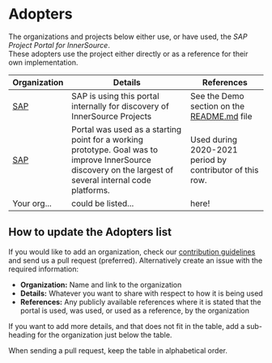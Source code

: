 # Adopters

The organizations and projects below either use, or have used, the _SAP Project Portal for InnerSource_.  
These adopters use the project either directly or as a reference for their own implementation.

| Organization | Details                                                                   | References                                                |
| ------------ | ------------------------------------------------------------------------- | --------------------------------------------------------- |
| [SAP][sap]   | SAP is using this portal internally for discovery of InnerSource Projects | See the Demo section on the [README.md](./README.md) file |
| [SAP](nasa)  | Portal was used as a starting point for a working prototype. Goal was to improve InnerSource discovery on the largest of several internal code platforms. | Used during 2020-2021 period by contributor of this row. |
| Your org...  | could be listed...                                                        | here!                                                     |

[sap]: https://www.sap.com/

## How to update the Adopters list

If you would like to add an organization, check our [contribution guidelines](./CONTRIBUTING.md) and send us a pull request (preferred). Alternatively create an issue with the required information:

* **Organization:** Name and link to the organization
* **Details:** Whatever you want to share with respect to how it is being used
* **References:** Any publicly available references where it is stated that the portal is used, was used, or used as a reference, by the organization

If you want to add more details, and that does not fit in the table, add a sub-heading for the organization just below the table.

When sending a pull request, keep the table in alphabetical order.
